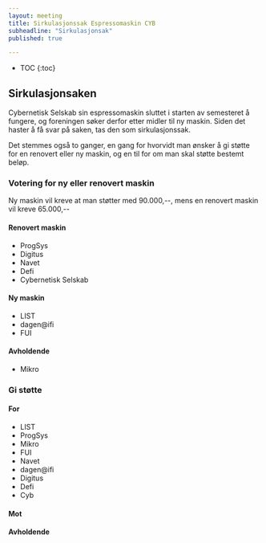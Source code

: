 ```yaml
---
layout: meeting
title: Sirkulasjonssak Espressomaskin CYB
subheadline: "Sirkulasjonsak"
published: true

---
```


* TOC
{:toc}

## Sirkulasjonsaken

Cybernetisk Selskab sin espressomaskin sluttet i starten av semesteret å
fungere, og foreningen søker derfor etter midler til ny maskin. Siden det
haster å få svar på saken, tas den som sirkulasjonssak.

Det stemmes også to ganger, en gang for hvorvidt man ønsker å gi støtte for en
renovert eller ny maskin, og en til for om man skal støtte bestemt beløp.

### Votering for ny eller renovert maskin

Ny maskin vil kreve at man støtter med 90.000,--, mens en renovert maskin vil
kreve 65.000,--

#### Renovert maskin
- ProgSys
- Digitus
- Navet
- Defi
- Cybernetisk Selskab

#### Ny maskin
- LIST
- dagen@ifi
- FUI

#### Avholdende
- Mikro

### Gi støtte

#### For
- LIST
- ProgSys
- Mikro
- FUI
- Navet
- dagen@ifi
- Digitus
- Defi
- Cyb

#### Mot

#### Avholdende

